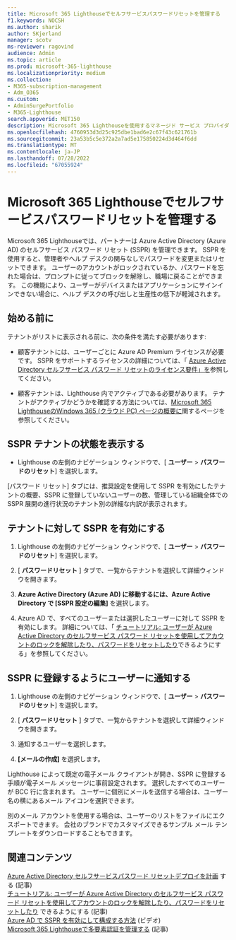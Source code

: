 ```yaml
---
title: Microsoft 365 Lighthouseでセルフサービスパスワードリセットを管理する
f1.keywords: NOCSH
ms.author: sharik
author: SKjerland
manager: scotv
ms-reviewer: ragovind
audience: Admin
ms.topic: article
ms.prod: microsoft-365-lighthouse
ms.localizationpriority: medium
ms.collection:
- M365-subscription-management
- Adm_O365
ms.custom:
- AdminSurgePortfolio
- M365-Lighthouse
search.appverid: MET150
description: Microsoft 365 Lighthouseを使用するマネージド サービス プロバイダー (MSP) の場合は、セルフサービスのパスワード リセットを管理する方法について説明します。
ms.openlocfilehash: 4760953d3d25c925dbe1bad6e2c67f43c621761b
ms.sourcegitcommit: 23a53b5c5e372a2a7ad5e175850224d3d464f6dd
ms.translationtype: MT
ms.contentlocale: ja-JP
ms.lasthandoff: 07/28/2022
ms.locfileid: "67055924"
---
```

# <a name="manage-self-service-password-reset-in-microsoft-365-lighthouse"></a>Microsoft 365 Lighthouseでセルフサービスパスワードリセットを管理する

Microsoft 365 Lighthouseでは、パートナーは Azure Active Directory (Azure AD) のセルフサービス パスワード リセット (SSPR) を管理できます。 SSPR を使用すると、管理者やヘルプ デスクの関与なしでパスワードを変更またはリセットできます。 ユーザーのアカウントがロックされているか、パスワードを忘れた場合は、プロンプトに従ってブロックを解除し、職場に戻ることができます。 この機能により、ユーザーがデバイスまたはアプリケーションにサインインできない場合に、ヘルプ デスクの呼び出しと生産性の低下が軽減されます。

## <a name="before-you-begin"></a>始める前に

テナントがリストに表示される前に、次の条件を満たす必要があります:

- 顧客テナントには、ユーザーごとに Azure AD Premium ライセンスが必要です。 SSPR をサポートするライセンスの詳細については、「 [Azure Active Directory セルフサービス パスワード リセットのライセンス要件」を](/azure/active-directory/authentication/concept-sspr-licensing)参照してください。

- 顧客テナントは、Lighthouse 内でアクティブである必要があります。 テナントがアクティブかどうかを確認する方法については、[Microsoft 365 LighthouseのWindows 365 (クラウド PC) ページの概要に](m365-lighthouse-tenants-page-overview.md)関するページを参照してください。

## <a name="view-sspr-tenant-status"></a>SSPR テナントの状態を表示する

- Lighthouse の左側のナビゲーション ウィンドウで、[ **ユーザー** > **パスワードのリセット**] を選択します。

[パスワード リセット] タブには、推奨設定を使用して SSPR を有効にしたテナントの概要、SSPR に登録していないユーザーの数、管理している組織全体での SSPR 展開の進行状況のテナント別の詳細な内訳が表示されます。

## <a name="enable-sspr-for-a-tenant"></a>テナントに対して SSPR を有効にする

1. Lighthouse の左側のナビゲーション ウィンドウで、[ **ユーザー** > **パスワードのリセット**] を選択します。

2. [ **パスワードリセット** ] タブで、一覧からテナントを選択して詳細ウィンドウを開きます。

3. **Azure Active Directory (Azure AD) に移動するには、Azure Active Directory で [SSPR 設定の編集]** を選択します。

4. Azure AD で、すべてのユーザーまたは選択したユーザーに対して SSPR を有効にします。 詳細については、「 [チュートリアル: ユーザーが Azure Active Directory のセルフサービス パスワード リセットを使用してアカウントのロックを解除したり、パスワードをリセットしたり](/azure/active-directory/authentication/tutorial-enable-sspr)できるようにする」を参照してください。

## <a name="notify-users-to-register-for-sspr"></a>SSPR に登録するようにユーザーに通知する

1. Lighthouse の左側のナビゲーション ウィンドウで、[ **ユーザー** > **パスワードのリセット**] を選択します。

2. [ **パスワードリセット** ] タブで、一覧からテナントを選択して詳細ウィンドウを開きます。

3. 通知するユーザーを選択します。

4. **[メールの作成]** を選択します。

Lighthouse によって既定の電子メール クライアントが開き、SSPR に登録する手順が電子メール メッセージに事前設定されます。 選択したすべてのユーザーが BCC 行に含まれます。 ユーザーに個別にメールを送信する場合は、ユーザー名の横にあるメール アイコンを選択できます。

別のメール アカウントを使用する場合は、ユーザーのリストをファイルにエクスポートできます。 会社のブランドでカスタマイズできるサンプル メール テンプレートをダウンロードすることもできます。

## <a name="related-content"></a>関連コンテンツ

[Azure Active Directory セルフサービスパスワード リセットデプロイを計画](/azure/active-directory/authentication/howto-sspr-deployment) する (記事)\
[チュートリアル: ユーザーが Azure Active Directory のセルフサービス パスワード リセットを使用してアカウントのロックを解除したり、パスワードをリセットしたり](/azure/active-directory/authentication/tutorial-enable-sspr) できるようにする (記事)\
[Azure AD で SSPR を有効にして構成する方法](https://www.youtube.com/watch?v=rA8TvhNcCvQ) (ビデオ)\
[Microsoft 365 Lighthouseで多要素認証を管理する](m365-lighthouse-manage-mfa.md) (記事)
